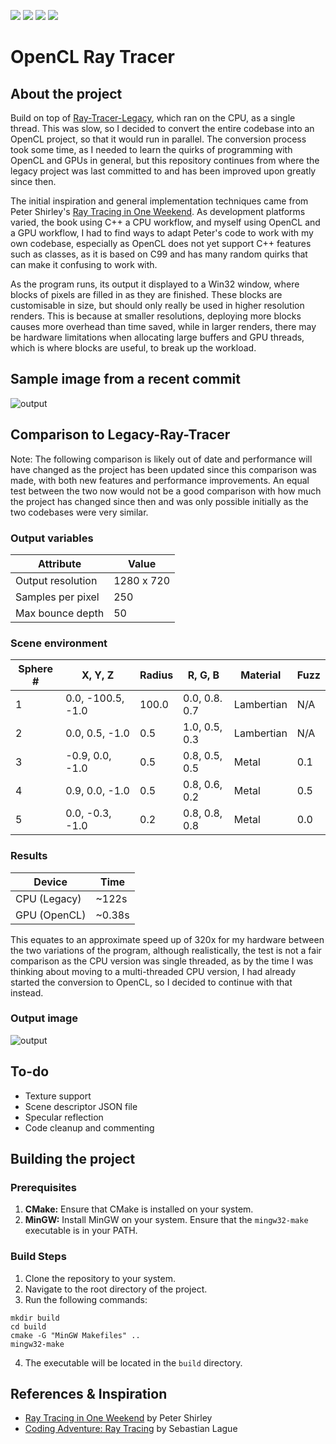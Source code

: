 <img src="https://img.shields.io/github/repo-size/Will1162/OpenCL-Ray-Tracer"/> <img src="https://img.shields.io/tokei/lines/github/Will1162/OpenCL-Ray-Tracer"/> <img src="https://img.shields.io/github/downloads/Will1162/OpenCL-Ray-Tracer/total"/> <img src="https://img.shields.io/github/last-commit/Will1162/OpenCL-Ray-Tracer"/>

# OpenCL Ray Tracer
	
## About the project

Build on top of [Ray-Tracer-Legacy](https://github.com/Will1162/Ray-Tracer-Legacy), which ran on the CPU, as a single thread. This was slow, so I decided to convert the entire codebase into an OpenCL project, so that it would run in parallel. The conversion process took some time, as I needed to learn the quirks of programming with OpenCL and GPUs in general, but this repository continues from where the legacy project was last committed to and has been improved upon greatly since then.

The initial inspiration and general implementation techniques came from Peter Shirley's [Ray Tracing in One Weekend](https://raytracing.github.io/books/RayTracingInOneWeekend.html). As development platforms varied, the book using C++ a CPU workflow, and myself using OpenCL and a GPU workflow, I had to find ways to adapt Peter's code to work with my own codebase, especially as OpenCL does not yet support C++ features such as classes, as it is based on C99 and has many random quirks that can make it confusing to work with.

As the program runs, its output it displayed to a Win32 window, where blocks of pixels are filled in as they are finished. These blocks are customisable in size, but should only really be used in higher resolution renders. This is because at smaller resolutions, deploying more blocks causes more overhead than time saved, while in larger renders, there may be hardware limitations when allocating large buffers and GPU threads, which is where blocks are useful, to break up the workload.

## Sample image from a recent commit

![output](https://github.com/Will1162/OpenCL-Ray-Tracer/assets/39223201/a37c52e9-b17d-4278-ad58-98562e1c5657)

## Comparison to Legacy-Ray-Tracer

Note: The following comparison is likely out of date and performance will have changed as the project has been updated since this comparison was made, with both new features and performance improvements.
An equal test between the two now would not be a good comparison with how much the project has changed since then and was only possible initially as the two codebases were very similar.

### Output variables

| Attribute         | Value      |
|-------------------|------------|
| Output resolution | 1280 x 720 |
| Samples per pixel | 250        |
| Max bounce depth  | 50         |

### Scene environment

| Sphere # | X, Y, Z           | Radius | R, G, B       | Material   | Fuzz |
|----------|-------------------|--------|---------------|------------|------|
| 1        | 0.0, -100.5, -1.0 | 100.0  | 0.0, 0.8. 0.7 | Lambertian | N/A  |
| 2        | 0.0, 0.5, -1.0    | 0.5    | 1.0, 0.5, 0.3 | Lambertian | N/A  |
| 3        | -0.9, 0.0, -1.0   | 0.5    | 0.8, 0.5, 0.5 | Metal      | 0.1  |
| 4        | 0.9, 0.0, -1.0    | 0.5    | 0.8, 0.6, 0.2 | Metal      | 0.5  |
| 5        | 0.0, -0.3, -1.0   | 0.2    | 0.8, 0.8, 0.8 | Metal      | 0.0  |

### Results

| Device       | Time   |
|--------------|--------|
| CPU (Legacy) | ~122s  |
| GPU (OpenCL) | ~0.38s |

This equates to an approximate speed up of 320x for my hardware between the two variations of the program, although realistically, the test is not a fair comparison as the CPU version was single threaded, as by the time I was thinking about moving to a multi-threaded CPU version, I had already started the conversion to OpenCL, so I decided to continue with that instead.

### Output image

![output](https://user-images.githubusercontent.com/39223201/212554754-de0f2e15-93e3-49d4-ac89-50cbbbfc367e.png)

## To-do

- Texture support
- Scene descriptor JSON file
- Specular reflection
- Code cleanup and commenting

## Building the project

### Prerequisites

1. **CMake:** Ensure that CMake is installed on your system.
2. **MinGW:** Install MinGW on your system. Ensure that the `mingw32-make` executable is in your PATH.

### Build Steps

1. Clone the repository to your system.
2. Navigate to the root directory of the project.
3. Run the following commands:
```
mkdir build
cd build
cmake -G "MinGW Makefiles" ..
mingw32-make
```
4. The executable will be located in the `build` directory.

## References & Inspiration

- [Ray Tracing in One Weekend](https://raytracing.github.io/books/RayTracingInOneWeekend.html) by Peter Shirley
- [Coding Adventure: Ray Tracing](https://www.youtube.com/watch?v=Qz0KTGYJtUk) by Sebastian Lague
